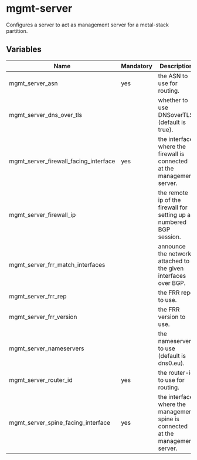# mgmt-server

Configures a server to act as management server for a metal-stack partition.

## Variables

| Name                                  | Mandatory | Description                                                                     |
|---------------------------------------|-----------|---------------------------------------------------------------------------------|
| mgmt_server_asn                       | yes       | the ASN to use for routing.                                                     |
| mgmt_server_dns_over_tls              |           | whether to use DNSoverTLS (default is true).                                    |
| mgmt_server_firewall_facing_interface | yes       | the interface where the firewall is connected at the management server.         |
| mgmt_server_firewall_ip               |           | the remote ip of the firewall for setting up a numbered BGP session.            |
| mgmt_server_frr_match_interfaces      |           | announce the networks attached to the given interfaces over BGP.                |
| mgmt_server_frr_rep                   |           | the FRR repo to use.                                                            |
| mgmt_server_frr_version               |           | the FRR version to use.                                                         |
| mgmt_server_nameservers               |           | the nameservers to use (default is dns0.eu).                                    |
| mgmt_server_router_id                 | yes       | the router-id to use for routing.                                               |
| mgmt_server_spine_facing_interface    | yes       | the interface where the management spine is connected at the management server. |
